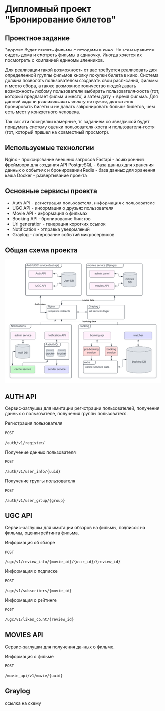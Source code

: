 # Дипломный проект "Бронирование билетов"

## Проектное задание

Здорово будет связать фильмы с походами в кино. Не всем нравится сидеть дома и
смотреть фильмы в одиночку. Иногда хочется их посмотреть с компанией единомышленников.

Для реализации такой возможности от вас требуется реализовать для определенной 
группы фильмов кнопку покупки билета в кино. Система должна позволять пользователям
создавать свои расписания, фильмы и место сбора, а также возможное количество людей
давать возможность любому пользователю выбирать пользователя-хоста 
(тот, который предлагает фильм и место) и затем дату + время фильма. 
Для данной задачи реализовывать оплату не нужно, достаточно бронировать 
билеты и не давать забронировать больше билетов, чем есть мест у конкретного человека. 


Так как эти посиделки камерные, то заданием со звездочкой будет придумать систему 
оценки пользователя-хоста и пользователя-гостя (тот, который пришел на совместный просмотр).

## Используемые технологии

Nginx - проксирование внешних запросов
Fastapi - асинхронный фреймворк для создания API
PostgreSQL - база данных для хранения данных о событиях и бронировании
Redis - база данных для хранения кэша
Docker - развертывание проекта


## Основные сервисы проекта

- Auth API - регистрация пользователя, информация о пользователе
- UGC API - информация о друзьях пользователя
- Movie API - информация о фильмах
- Booking API - бронирование билетов
- Url generation - генерация коротких ссылок
- Notification - отправка уведомлений
- Graylog - логирование событий микросервисов


## Общая схема проекта

![](docs/main.png)

## AUTH API

Сервис-заглушка для имитации регистрации пользователей, получения данных о 
пользователе, получения группы пользователя.

Регистрация пользователя
```
POST

/auth/v1/register/
```

Получение данных пользователя
```
POST

/auth/v1/user_info/{uuid}
```

Получение группы пользователя
```
POST

/auth/v1/user_group/{group}
```


## UGC API

Сервис-заглушка для имитации обзоров на фильмы, подписок на фильмы, оценки 
рейтинга фильма.

Информация об обзоре
```
POST

/ugc/v1/review_info/{movie_id}/{user_id}/{review_id}
```

Информация о подписке
```
POST

/ugc/v1/subscribers/{movie_id}
```

Информация о рейтинге
```
POST

/ugc/v1/likes_count/{review_id}
```


## MOVIES API

Сервис-заглушка для получения данных о фильме.

Информация о фильме
```
POST

/movie_api/v1/movie/{uuid}
```

## Graylog

ссылка на схему

